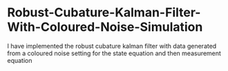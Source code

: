 # Robust-Cubature-Kalman-Filter-With-Coloured-Noise-Simulation

I have implemented the robust cubature kalman filter with data generated from a coloured noise setting for the state equation and then measurement equation
